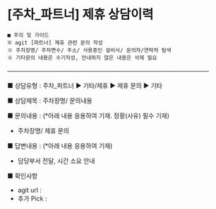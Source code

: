 # [주차_파트너] 제휴 상담이력

```
■ 주의 및 가이드  
※ agit [파트너] 제휴 관련 문의 작성  
※ 주차장명/ 주차면수/ 주소/ 사용중인 설비사/ 문의자/연락처 탐색  
※ 기타문의 내용은 수기작성, 안내하지 않은 내용은 삭제 필요
```

──────────────────────────────────────────────

■ 상담유형 : 주차\_파트너 ▶ 기타/제휴 ▶ 제휴 문의 ▶ 기타

■ 상담제목 : 주차장명/ 문의내용

■ 문의내용 : (\*아래 내용 응용하여 기재. 정황(사유) 필수 기재)  
- 주차장명/ 제휴 문의

■ 답변내용 : (\*아래 내용 응용하여 기재)

- 담당부서 전달, 시간 소요 안내

■ 확인사항  
- agit url :  
- 추가 Pick :